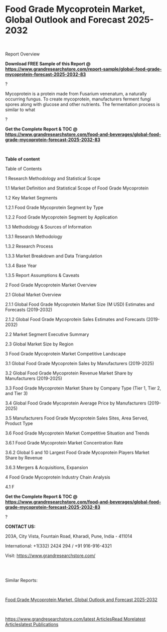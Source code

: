 <h1>Food Grade Mycoprotein Market, Global Outlook and Forecast 2025-2032</h1><br/><p>Report Overview</p>
 
 
 
 <div><b>Download FREE Sample of this Report @ <a href="https://www.grandresearchstore.com/report-sample/global-food-grade-mycoprotein-forecast-2025-2032-83">https://www.grandresearchstore.com/report-sample/global-food-grade-mycoprotein-forecast-2025-2032-83</a></b></div>
 
 
 
 <p>? </p>
 
 
 
 <p>Mycoprotein is a protein made from Fusarium venenatum, a naturally occurring fungus. To create mycoprotein, manufacturers ferment fungi spores along with glucose and other nutrients. The fermentation process is similar to what</p>
 
 
 
 <p>? </p>
 
 
 
 <div><b>Get the Complete Report & TOC @ <a href="https://www.grandresearchstore.com/food-and-beverages/global-food-grade-mycoprotein-forecast-2025-2032-83">https://www.grandresearchstore.com/food-and-beverages/global-food-grade-mycoprotein-forecast-2025-2032-83</a></b></div>
 
 
 
 <p><br />
 
 <b>Table of content</b></p>
 
 
 
 <p>Table of Contents<br />
 
 1 Research Methodology and Statistical Scope<br />
 
 1.1 Market Definition and Statistical Scope of Food Grade Mycoprotein<br />
 
 1.2 Key Market Segments<br />
 
 1.2.1 Food Grade Mycoprotein Segment by Type<br />
 
 1.2.2 Food Grade Mycoprotein Segment by Application<br />
 
 1.3 Methodology & Sources of Information<br />
 
 1.3.1 Research Methodology<br />
 
 1.3.2 Research Process<br />
 
 1.3.3 Market Breakdown and Data Triangulation<br />
 
 1.3.4 Base Year<br />
 
 1.3.5 Report Assumptions & Caveats<br />
 
 2 Food Grade Mycoprotein Market Overview<br />
 
 2.1 Global Market Overview<br />
 
 2.1.1 Global Food Grade Mycoprotein Market Size (M USD) Estimates and Forecasts (2019-2032)<br />
 
 2.1.2 Global Food Grade Mycoprotein Sales Estimates and Forecasts (2019-2032)<br />
 
 2.2 Market Segment Executive Summary<br />
 
 2.3 Global Market Size by Region<br />
 
 3 Food Grade Mycoprotein Market Competitive Landscape<br />
 
 3.1 Global Food Grade Mycoprotein Sales by Manufacturers (2019-2025)<br />
 
 3.2 Global Food Grade Mycoprotein Revenue Market Share by Manufacturers (2019-2025)<br />
 
 3.3 Food Grade Mycoprotein Market Share by Company Type (Tier 1, Tier 2, and Tier 3)<br />
 
 3.4 Global Food Grade Mycoprotein Average Price by Manufacturers (2019-2025)<br />
 
 3.5 Manufacturers Food Grade Mycoprotein Sales Sites, Area Served, Product Type<br />
 
 3.6 Food Grade Mycoprotein Market Competitive Situation and Trends<br />
 
 3.6.1 Food Grade Mycoprotein Market Concentration Rate<br />
 
 3.6.2 Global 5 and 10 Largest Food Grade Mycoprotein Players Market Share by Revenue<br />
 
 3.6.3 Mergers & Acquisitions, Expansion<br />
 
 4 Food Grade Mycoprotein Industry Chain Analysis<br />
 
 4.1 F</p>
 
 
 
 <div><b>Get the Complete Report & TOC @ <a href="https://www.grandresearchstore.com/food-and-beverages/global-food-grade-mycoprotein-forecast-2025-2032-83">https://www.grandresearchstore.com/food-and-beverages/global-food-grade-mycoprotein-forecast-2025-2032-83</a></b></div>
 
 
 
 <p>? </p>
 
 
 
 <p><b>CONTACT US:</b><br />
 
 203A, City Vista, Fountain Road, Kharadi, Pune, India - 411014<br />
 
 International: +1(332) 2424 294 / +91 916-916-4321<br />
 
 Visit: <a href="https://www.grandresearchstore.com/">https://www.grandresearchstore.com/</a><br />
 
 <br />
 
 <br />
 
 Similar Reports:<br />
 
 <br />
 
 <a href="https://www.grandresearchstore.com/consumer-goods-and-services/global-food-grade-mycoprotein-forecast-2025-2032-288">Food Grade Mycoprotein Market, Global Outlook and Forecast 2025-2032</a><br />
 
 <br />
 
 <a href="https://gyeongbokgung.com">https://www.grandresearchstore.com/</a><a href="https://hallyeomaritime.com">latest Articles</a><a href="https://jingwansa.com">Read More</a><a href="https://nguoiviet.jp/">latest Articles</a><a href="https://www.intelmarketresearch.com/">latest Publications</a></p>